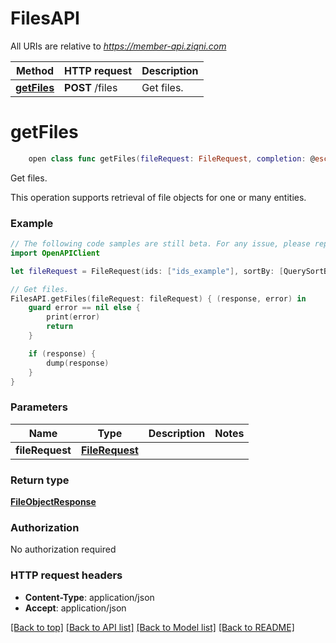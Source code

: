 # FilesAPI

All URIs are relative to *https://member-api.ziqni.com*

Method | HTTP request | Description
------------- | ------------- | -------------
[**getFiles**](FilesAPI.md#getfiles) | **POST** /files | Get files.


# **getFiles**
```swift
    open class func getFiles(fileRequest: FileRequest, completion: @escaping (_ data: FileObjectResponse?, _ error: Error?) -> Void)
```

Get files.

This operation supports retrieval of file objects for one or many entities.

### Example 
```swift
// The following code samples are still beta. For any issue, please report via http://github.com/OpenAPITools/openapi-generator/issues/new
import OpenAPIClient

let fileRequest = FileRequest(ids: ["ids_example"], sortBy: [QuerySortBy(queryField: "queryField_example", order: SortOrder())], skip: 123, limit: 123, repositoryId: "repositoryId_example") // FileRequest | 

// Get files.
FilesAPI.getFiles(fileRequest: fileRequest) { (response, error) in
    guard error == nil else {
        print(error)
        return
    }

    if (response) {
        dump(response)
    }
}
```

### Parameters

Name | Type | Description  | Notes
------------- | ------------- | ------------- | -------------
 **fileRequest** | [**FileRequest**](FileRequest.md) |  | 

### Return type

[**FileObjectResponse**](FileObjectResponse.md)

### Authorization

No authorization required

### HTTP request headers

 - **Content-Type**: application/json
 - **Accept**: application/json

[[Back to top]](#) [[Back to API list]](../README.md#documentation-for-api-endpoints) [[Back to Model list]](../README.md#documentation-for-models) [[Back to README]](../README.md)


